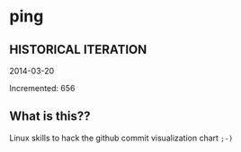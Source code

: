# ping

## HISTORICAL ITERATION
2014-03-20

Incremented: 656

## What is this?? 
Linux skills to hack the github commit visualization chart `;-)`
